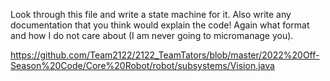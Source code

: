 Look through this file and write a state machine for it. Also write any documentation that you think 
would explain the code! Again what format and how I do not care about (I am never going 
to micromanage you).

https://github.com/Team2122/2122_TeamTators/blob/master/2022%20Off-Season%20Code/Core%20Robot/robot/subsystems/Vision.java